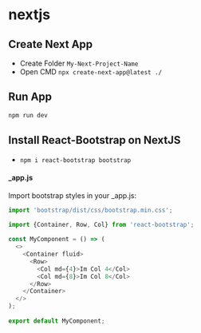 # nextjs

##  Create Next App
- Create Folder ```My-Next-Project-Name```
- Open CMD ```npx create-next-app@latest ./```


## Run App

```bash
npm run dev
```

## Install React-Bootstrap on NextJS
- ```npm i react-bootstrap bootstrap```

#### _app.js
Import bootstrap styles in your _app.js:
```js
import 'bootstrap/dist/css/bootstrap.min.css';
```

```js
import {Container, Row, Col} from 'react-bootstrap';
        
const MyComponent = () => (
  <>
    <Container fluid>
      <Row>
        <Col md={4}>Im Col 4</Col>
        <Col md={8}>Im Col 8</Col>
      </Row>
    </Container>
  </>
);
        
export default MyComponent;
```
